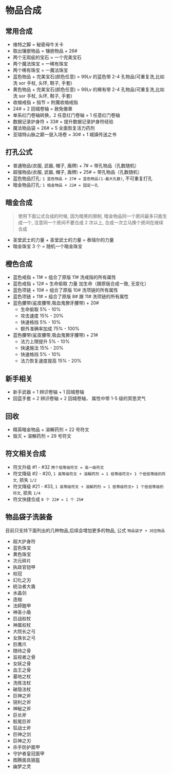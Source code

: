 # 物品合成

## 常用合成

- 维特之脚 = 秘密母牛关卡
- 取出镶嵌物品 = 镶嵌物品 + 26#
- 两个无瑕疵的宝石 = 一个完美宝石
- 两个魔法珠宝 = 一稀有珠宝
- 两个稀有珠宝 = 一魔法珠宝
- 蓝色物品 + 完美宝石(颜色任意) = 99Lv 的蓝色带 2-4 孔物品(可重复洗,比如洗 sor 手杖, 头环, 鞋子, 手套)
- 黄色物品 + 完美宝石(颜色任意) = 99Lv 的稀有带 2-4 孔物品(可重复洗,比如洗 sor 手杖, 头环, 鞋子, 手套)
- 收缩戒指 + 指节 = 附魔收缩戒指
- 24# + 2 回城卷轴 = 赦免徽章
- 单系红门卷轴转换，2 任意红门卷轴 = 1 任意红门卷轴
- 数据记录护身符 + 33# = 提升数据记录护身符经验
- 魔法物品袋 = 26# + 5 全面恢复活力药剂
- 亚瑞特山脉之巅一层入场卷 = 30# + 1 城镇传送之书

## 打孔公式

- 普通物品(衣服, 武器, 帽子, 盾牌) + 7# = 带孔物品（孔数随机）
- 超强物品(衣服, 武器, 帽子, 盾牌) + 25# = 带孔物品（孔数随机）
- 蓝色物品打孔: `1 蓝色物品 + 27# = 蓝色物品(1-最大孔数)`, 不可重复打孔
- 暗金物品打孔: `1 暗金物品 + 22# = 固定一孔`

## 暗金合成

> 使用下面公式合成的时候, 因为暗黑的限制, 暗金物品同一个房间最多只能生成一个, 注意同一个房间不要合成 2 次以上, 合成一次立马换个房间在继续合成

- 圣堂武士的力量 + 圣堂武士的力量 = 泰瑞尔的力量
- 暗金珠宝 3 个 = 随机一个暗金珠宝

## 橙色合成

- 蓝色戒指 + 11# = 组合了原版 11# 洗戒指的所有属性
- 蓝色戒指 + 12# = 生命偷取 力量 加生命（跟原版合成一致, 无变化）
- 蓝色项链 + 10# = 组合了原版 10# 洗项链的所有属性
- 蓝色项链 + 11# = 组合了原版 8# 跟 11# 洗项链的所有属性
- 蓝色腰带(鲨皮腰带,吸血鬼獠牙腰带) + 20#
  - 生命偷取 5% - 10%
  - 攻击速度 15% - 20%
  - 快速格挡 5% - 10%
  - 额外准确率加成 75% - 100%
- 蓝色腰带(鲨皮腰带,吸血鬼獠牙腰带) + 21#
  - 法力上限提升 5% - 10%
  - 快速施法 15% - 20%
  - 快速格挡 5% - 10%
  - 法力恢复速度提高 15% - 20%

## 新手相关

- 新手武器 = 1 辨识卷轴 + 1 回城卷轴
- 回蓝手套 = 2 辨识卷轴 + 2 回城卷轴， 属性中带 1-5 级的冥思灵气

## 回收

- 精英暗金物品 + 溶解药剂 = 22 号符文
- 毁灭 + 溶解药剂 = 29 号符文

## 符文相关合成

- 符文升级 #1 - #32 `两个低等级符文 = 高一级符文`
- 符文降级 #2 - #20, `1 高等级符文 + 溶解药剂 = 1 低等级符文+ 1 个低低等级的符文`, 损失 `1/2`
- 符文降级 #21 - #33, `1 高等级符文 + 溶解药剂 = 1 低等级符文+ 1 个低低等级的符文`, 损失 `1/4`
- 符文快捷合成 `8 个 22# = 1 个 25#`

## 物品袋子洗装备

目前只支持下面列出的几种物品,后续会增加更多的物品, 公式 `物品袋子 + 对应物品`

- 超大护身符
- 蓝色珠宝
- 黄色珠宝
- 次元碎片
- 执政官铠甲
- 权冠
- 幻化之刃
- 統治者大盾
- 水晶剑
- 连枷
- 法師鎧甲
- 神圣小盾
- 巨战权杖
- 神属权杖
- 大院长之弓
- 女族长之弓
- 巨鹰爪
- 随待之骨
- 监视者之骨
- 女妖之骨
- 血王之骨
- 墓地之杖
- 洗练法杖
- 破隐法杖
- 巨神之斧
- 锐利之斧
- 神秘之斧
- 巨长斧
- 鲛尾巨斧
- 狂战士斧
- 巨神之剑
- 巨神之刃
- 杀手防护面甲
- 守护者皇冠面甲
- 图腾面具狼盔
- 幽梦之灵
